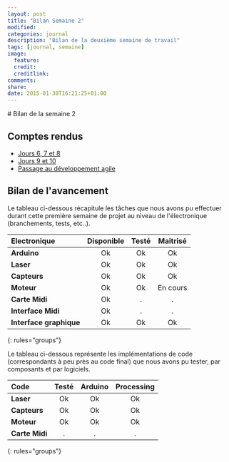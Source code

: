 ```yaml
---
layout: post
title: "Bilan Semaine 2"
modified:
categories: journal
description: "Bilan de la deuxième semaine de travail"
tags: [journal, semaine]
image:
  feature:
  credit:
  creditlink:
comments:
share:
date: 2015-01-30T16:21:25+01:00
---
```


# Bilan de la semaine 2


## Comptes rendus

* [Jours 6, 7 et 8](/journal/jours-6-7-8)
* [Jours 9 et 10](/journal/jours-9-and-10)
* [Passage au développement agile](/journal/developpement-agile)

## Bilan de l'avancement

Le tableau ci-dessous récapitule les tâches que nous avons pu effectuer durant cette première semaine de projet au niveau de l'électronique (branchements, tests, etc..).

| Electronique | Disponible | Testé | Maitrisé |
|:--------|:-------:|:--------:|:--------:|
| **Arduino**      | Ok   |Ok      | Ok   |
| **Laser**        | Ok   |Ok      | Ok |
| **Capteurs**     | Ok   |Ok      |  Ok  |
| **Moteur**       | Ok   |  Ok   |  En cours  |
| **Carte Midi**   | Ok   |  .   |   . |
| **Interface Midi**     |  Ok |  .   |  .  |
| **Interface graphique**| Ok |  Ok |  Ok  |
{: rules="groups"}

Le tableau ci-dessous représente les implémentations de code (correspondants à peu près au code final) que nous avons pu tester, par composants et par logiciels.

| Code    | Testé   | Arduino  | Processing |
|:--------|:-------:|:--------:|:--------:|
| **Laser**      | Ok   |Ok  | Ok         |
| **Capteurs**     | Ok   |Ok      |  Ok  |
| **Moteur**       |  Ok  |  Ok   |  Ok  |
| **Carte Midi**   |  .  |  .   |  .  |
{: rules="groups"}